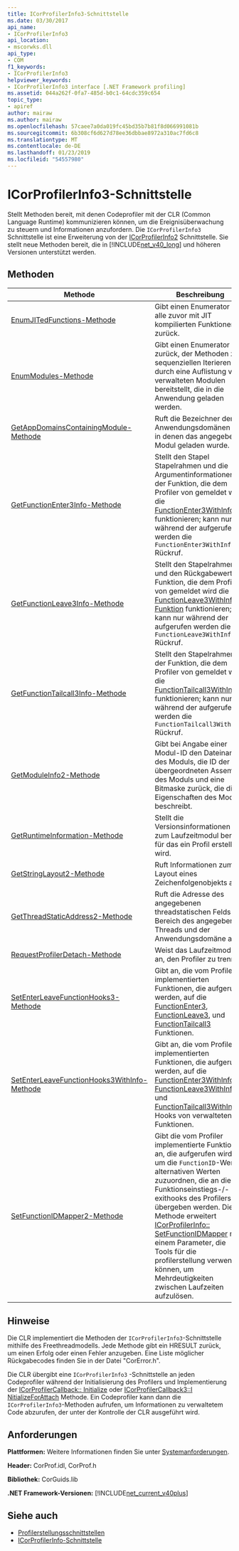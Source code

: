 ```yaml
---
title: ICorProfilerInfo3-Schnittstelle
ms.date: 03/30/2017
api_name:
- ICorProfilerInfo3
api_location:
- mscorwks.dll
api_type:
- COM
f1_keywords:
- ICorProfilerInfo3
helpviewer_keywords:
- ICorProfilerInfo3 interface [.NET Framework profiling]
ms.assetid: 044a262f-0fa7-485d-b0c1-64cdc359c654
topic_type:
- apiref
author: mairaw
ms.author: mairaw
ms.openlocfilehash: 57caee7a0da019fc45bd35b7b81f8d066991081b
ms.sourcegitcommit: 6b308cf6d627d78ee36dbbae8972a310ac7fd6c8
ms.translationtype: MT
ms.contentlocale: de-DE
ms.lasthandoff: 01/23/2019
ms.locfileid: "54557980"
---
```

# <a name="icorprofilerinfo3-interface"></a>ICorProfilerInfo3-Schnittstelle
Stellt Methoden bereit, mit denen Codeprofiler mit der CLR (Common Language Runtime) kommunizieren können, um die Ereignisüberwachung zu steuern und Informationen anzufordern. Die `ICorProfilerInfo3` Schnittstelle ist eine Erweiterung von der [ICorProfilerInfo2](../../../../docs/framework/unmanaged-api/profiling/icorprofilerinfo2-interface.md) Schnittstelle. Sie stellt neue Methoden bereit, die in [!INCLUDE[net_v40_long](../../../../includes/net-v40-long-md.md)] und höheren Versionen unterstützt werden.  
  
## <a name="methods"></a>Methoden  
  
|Methode|Beschreibung|  
|------------|-----------------|  
|[EnumJITedFunctions-Methode](../../../../docs/framework/unmanaged-api/profiling/icorprofilerinfo3-enumjitedfunctions-method.md)|Gibt einen Enumerator für alle zuvor mit JIT kompilierten Funktionen zurück.|  
|[EnumModules-Methode](../../../../docs/framework/unmanaged-api/profiling/icorprofilerinfo3-enummodules-method.md)|Gibt einen Enumerator zurück, der Methoden zum sequenziellen Iterieren durch eine Auflistung von verwalteten Modulen bereitstellt, die in die Anwendung geladen werden.|  
|[GetAppDomainsContainingModule-Methode](../../../../docs/framework/unmanaged-api/profiling/icorprofilerinfo3-getappdomainscontainingmodule-method.md)|Ruft die Bezeichner der Anwendungsdomänen ab, in denen das angegebene Modul geladen wurde.|  
|[GetFunctionEnter3Info-Methode](../../../../docs/framework/unmanaged-api/profiling/icorprofilerinfo3-getfunctionenter3info-method.md)|Stellt den Stapel Stapelrahmen und die Argumentinformationen der Funktion, die dem Profiler von gemeldet wird die [FunctionEnter3WithInfo](../../../../docs/framework/unmanaged-api/profiling/functionenter3withinfo-function.md) funktionieren; kann nur während der aufgerufen werden die `FunctionEnter3WithInfo` Rückruf.|  
|[GetFunctionLeave3Info-Methode](../../../../docs/framework/unmanaged-api/profiling/icorprofilerinfo3-getfunctionleave3info-method.md)|Stellt den Stapelrahmen und den Rückgabewert der Funktion, die dem Profiler von gemeldet wird die [FunctionLeave3WithInfo-Funktion](../../../../docs/framework/unmanaged-api/profiling/functionleave3withinfo-function.md) funktionieren; kann nur während der aufgerufen werden die `FunctionLeave3WithInfo` Rückruf.|  
|[GetFunctionTailcall3Info-Methode](../../../../docs/framework/unmanaged-api/profiling/icorprofilerinfo3-getfunctiontailcall3info-method.md)|Stellt den Stapelrahmen der Funktion, die dem Profiler von gemeldet wird die [FunctionTailcall3WithInfo](../../../../docs/framework/unmanaged-api/profiling/functiontailcall3withinfo-function.md) funktionieren; kann nur während der aufgerufen werden die `FunctionTailcall3WithInfo` Rückruf.|  
|[GetModuleInfo2-Methode](../../../../docs/framework/unmanaged-api/profiling/icorprofilerinfo3-getmoduleinfo2-method.md)|Gibt bei Angabe einer Modul-ID den Dateinamen des Moduls, die ID der übergeordneten Assembly des Moduls und eine Bitmaske zurück, die die Eigenschaften des Moduls beschreibt.|  
|[GetRuntimeInformation-Methode](../../../../docs/framework/unmanaged-api/profiling/icorprofilerinfo3-getruntimeinformation-method.md)|Stellt die Versionsinformationen zum Laufzeitmodul bereit, für das ein Profil erstellt wird.|  
|[GetStringLayout2-Methode](../../../../docs/framework/unmanaged-api/profiling/icorprofilerinfo3-getstringlayout2-method.md)|Ruft Informationen zum Layout eines Zeichenfolgenobjekts ab.|  
|[GetThreadStaticAddress2-Methode](../../../../docs/framework/unmanaged-api/profiling/icorprofilerinfo3-getthreadstaticaddress2-method.md)|Ruft die Adresse des angegebenen threadstatischen Felds im Bereich des angegebenen Threads und der Anwendungsdomäne ab.|  
|[RequestProfilerDetach-Methode](../../../../docs/framework/unmanaged-api/profiling/icorprofilerinfo3-requestprofilerdetach-method.md)|Weist das Laufzeitmodul an, den Profiler zu trennen.|  
|[SetEnterLeaveFunctionHooks3-Methode](../../../../docs/framework/unmanaged-api/profiling/icorprofilerinfo3-setenterleavefunctionhooks3-method.md)|Gibt an, die vom Profiler implementierten Funktionen, die aufgerufen werden, auf die [FunctionEnter3](../../../../docs/framework/unmanaged-api/profiling/functionenter3-function.md), [FunctionLeave3](../../../../docs/framework/unmanaged-api/profiling/functionleave3-function.md), und [FunctionTailcall3](../../../../docs/framework/unmanaged-api/profiling/functiontailcall3-function.md) Funktionen.|  
|[SetEnterLeaveFunctionHooks3WithInfo-Methode](../../../../docs/framework/unmanaged-api/profiling/icorprofilerinfo3-setenterleavefunctionhooks3withinfo-method.md)|Gibt an, die vom Profiler implementierten Funktionen, die aufgerufen werden, auf die [FunctionEnter3WithInfo](../../../../docs/framework/unmanaged-api/profiling/functionenter3withinfo-function.md), [FunctionLeave3WithInfo](../../../../docs/framework/unmanaged-api/profiling/functionleave3withinfo-function.md), und [FunctionTailcall3WithInfo](../../../../docs/framework/unmanaged-api/profiling/functiontailcall3withinfo-function.md) Hooks von verwalteten Funktionen.|  
|[SetFunctionIDMapper2-Methode](../../../../docs/framework/unmanaged-api/profiling/icorprofilerinfo3-setfunctionidmapper2-method.md)|Gibt die vom Profiler implementierte Funktion an, die aufgerufen wird, um die `FunctionID`-Werte alternativen Werten zuzuordnen, die an die Funktionseinstiegs-/-exithooks des Profilers übergeben werden. Diese Methode erweitert [ICorProfilerInfo:: SetFunctionIDMapper](../../../../docs/framework/unmanaged-api/profiling/icorprofilerinfo-setfunctionidmapper-method.md) mit einem Parameter, die Tools für die profilerstellung verwenden können, um Mehrdeutigkeiten zwischen Laufzeiten aufzulösen.|  
  
## <a name="remarks"></a>Hinweise  
 Die CLR implementiert die Methoden der `ICorProfilerInfo3`-Schnittstelle mithilfe des Freethreadmodells. Jede Methode gibt ein HRESULT zurück, um einen Erfolg oder einen Fehler anzugeben. Eine Liste möglicher Rückgabecodes finden Sie in der Datei "CorError.h".  
  
 Die CLR übergibt eine `ICorProfilerInfo3` -Schnittstelle an jeden Codeprofiler während der Initialisierung des Profilers und Implementierung der [ICorProfilerCallback:: Initialize](../../../../docs/framework/unmanaged-api/profiling/icorprofilercallback-initialize-method.md) oder [ICorProfilerCallback3::I NitializeForAttach](../../../../docs/framework/unmanaged-api/profiling/icorprofilercallback3-initializeforattach-method.md) Methode. Ein Codeprofiler kann dann die `ICorProfilerInfo3`-Methoden aufrufen, um Informationen zu verwaltetem Code abzurufen, der unter der Kontrolle der CLR ausgeführt wird.  
  
## <a name="requirements"></a>Anforderungen  
 **Plattformen:** Weitere Informationen finden Sie unter [Systemanforderungen](../../../../docs/framework/get-started/system-requirements.md).  
  
 **Header:** CorProf.idl, CorProf.h  
  
 **Bibliothek:** CorGuids.lib  
  
 **.NET Framework-Versionen:** [!INCLUDE[net_current_v40plus](../../../../includes/net-current-v40plus-md.md)]  
  
## <a name="see-also"></a>Siehe auch
- [Profilerstellungsschnittstellen](../../../../docs/framework/unmanaged-api/profiling/profiling-interfaces.md)
- [ICorProfilerInfo-Schnittstelle](../../../../docs/framework/unmanaged-api/profiling/icorprofilerinfo-interface.md)
